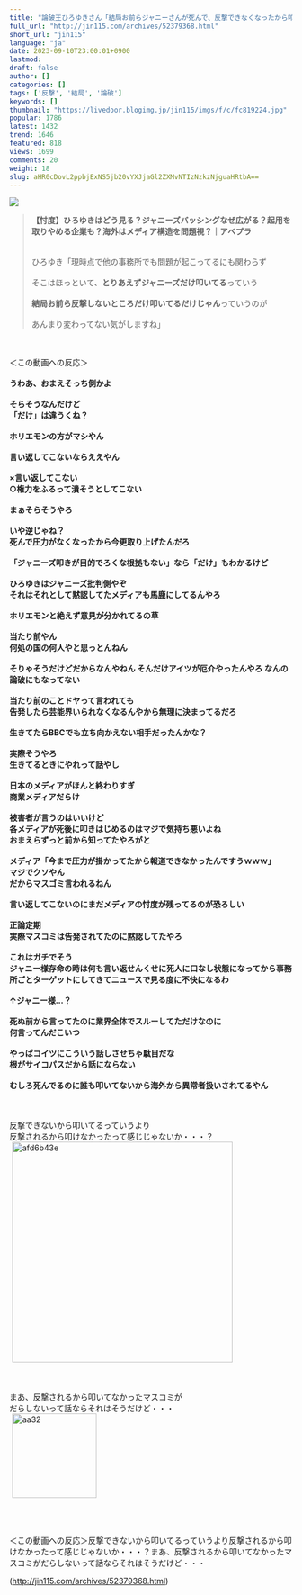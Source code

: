 ```yaml
---
title: "論破王ひろゆきさん「結局お前らジャニーさんが死んで、反撃できなくなったから叩いてるだけじゃん」 : オレ的ゲーム速報＠刃"
full_url: "http://jin115.com/archives/52379368.html"
short_url: "jin115"
language: "ja"
date: 2023-09-10T23:00:01+0900
lastmod: 
draft: false
author: []
categories: []
tags: ['反撃', '結局', '論破']
keywords: []
thumbnail: "https://livedoor.blogimg.jp/jin115/imgs/f/c/fc819224.jpg"
popular: 1786
latest: 1432
trend: 1646
featured: 818
views: 1699
comments: 20
weight: 18
slug: aHR0cDovL2ppbjExNS5jb20vYXJjaGl2ZXMvNTIzNzkzNjguaHRtbA==
---
```


![](https://livedoor.blogimg.jp/jin115/imgs/f/c/fc819224.jpg)

<div><a name='more'></a> <blockquote><b>【忖度】ひろゆきはどう見る？ジャニーズバッシングなぜ広がる？起用を取りやめる企業も？海外はメディア構造を問題視？｜アベプラ</b><br> <br> <br> ひろゆき「現時点で他の事務所でも問題が起こってるにも関わらず<br> <br> そこはほっといて、<b>とりあえずジャニーズだけ叩いてる</b>っていう<br> <br> <b>結局お前ら反撃しないところだけ叩いてるだけじゃん</b>っていうのが<br> <br> あんまり変わってない気がしますね」</blockquote><br> <br> ＜この動画への反応＞<br> <br> <b>うわあ、おまえそっち側かよ</b><br> <br> <b>そらそうなんだけど<br> 「だけ」は違うくね？</b><br> <br> <b>ホリエモンの方がマシやん</b><br> <br> <b>言い返してこないならええやん</b><br> <br> <b>×言い返してこない<br> ○権力をふるって潰そうとしてこない</b><br> <br> <b>まぁそらそうやろ</b><br> <br> <b>いや逆じゃね？<br> 死んで圧力がなくなったから今更取り上げたんだろ</b><br> <br> <b>「ジャニーズ叩きが目的でろくな根拠もない」なら「だけ」もわかるけど</b><br> <br> <b>ひろゆきはジャニーズ批判側やぞ<br> それはそれとして黙認してたメディアも馬鹿にしてるんやろ</b><br> <br> <b>ホリエモンと絶えず意見が分かれてるの草</b><br> <br> <b>当たり前やん<br> 何処の国の何人やと思っとんねん</b><br> <br> <b>そりゃそうだけどだからなんやねん そんだけアイツが厄介やったんやろ なんの論破にもなってない</b><br> <br> <b>当たり前のことドヤって言われても<br> 告発したら芸能界いられなくなるんやから無理に決まってるだろ</b><br> <br> <b>生きてたらBBCでも立ち向かえない相手だったんかな？</b><br> <br> <b>実際そうやろ<br> 生きてるときにやれって話やし</b><br> <br> <b>日本のメディアがほんと終わりすぎ<br> 商業メディアだらけ</b><br> <br> <b>被害者が言うのはいいけど<br> 各メディアが死後に叩きはじめるのはマジで気持ち悪いよね<br> おまえらずっと前から知ってたやろがと</b><br> <b><br> メディア「今まで圧力が掛かってたから報道できなかったんですうｗｗｗ」<br> マジでクソやん<br> だからマスゴミ言われるねん</b><br> <br> <b>言い返してこないのにまだメディアの忖度が残ってるのが恐ろしい</b><br> <br> <b>正論定期<br> 実際マスコミは告発されてたのに黙認してたやろ</b><br> <br> <b>これはガチでそう<br> ジャニー様存命の時は何も言い返せんくせに死人に口なし状態になってから事務所ごとターゲットにしてきてニュースで見る度に不快になるわ</b><br> <br> <b>↑ジャニー様…？</b><br> <br> <b>死ぬ前から言ってたのに業界全体でスルーしてただけなのに<br> 何言ってんだこいつ</b><br> <br> <b>やっぱコイツにこういう話しさせちゃ駄目だな<br> 根がサイコパスだから話にならない</b><br> <br> <b>むしろ死んでるのに誰も叩いてないから海外から異常者扱いされてるやん</b><br> <br> <br> <br> 反撃できないから叩いてるっていうより<br> 反撃されるから叩けなかったって感じじゃないか・・・？<br> <img src='https://livedoor.blogimg.jp/jin115/imgs/3/9/394d6780.gif' alt='afd6b43e' width='392' border='0' hspace='5' class='pict'><br> <br> <br> <br> まあ、反撃されるから叩いてなかったマスコミが<br> だらしないって話ならそれはそうだけど・・・<br> <img src='https://livedoor.blogimg.jp/jin115/imgs/a/7/a7ff296b.gif' alt='aa32' width='150' border='0' hspace='5' class='pict'><br> <br> <br> <br> <p>＜この動画への反応＞反撃できないから叩いてるっていうより反撃されるから叩けなかったって感じじゃないか・・・？まあ、反撃されるから叩いてなかったマスコミがだらしないって話ならそれはそうだけど・・・</p></div>

(http://jin115.com/archives/52379368.html)
